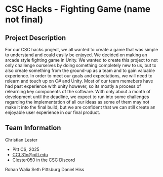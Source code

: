# CSC Hacks - Fighting Game (name not final)

## Project Description
For our CSC hacks project, we all wanted to create a game that was simple to understand and could easily be enjoyed. We decided on making an arcade style fighting game in Unity. We wanted to create this project to not only challenge ourselves by doing something completely new to us, but to also create something from the ground-up as a team and to gain valuable experience. In order to meet our goals and expectations, we will need to relearn and touch up on C# and Unity. Most of our team memebers have had past experience with unity however, so its mostly a process of relearning key components of the software. With only about a month of development until the deadline, we expect to run into some challenges regarding the implementation of all our ideas as some of them may not make it into the final build, but we are confident that we can still create an enjoyable user experience in our final product.


## Team Information
Christian Lester
* Pitt CS, 2025
* CCL31n@pitt.edu
* Clester050 in the CSC Discord

Rohan Walia
Seth Pittsburg
Daniel Hiss
